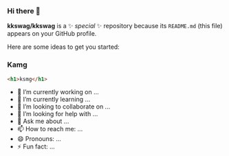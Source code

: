 ### Hi there 👋


**kkswag/kkswag** is a ✨ _special_ ✨ repository because its `README.md` (this file) appears on your GitHub profile.

Here are some ideas to get you started:

### Kamg

```html
<h1>ksmg</h1>
```
- 🔭 I’m currently working on ...
- 🌱 I’m currently learning ...
- 👯 I’m looking to collaborate on ...
- 🤔 I’m looking for help with ...
- 💬 Ask me about ...
- 📫 How to reach me: ...
- 😄 Pronouns: ...
- ⚡ Fun fact: ...

